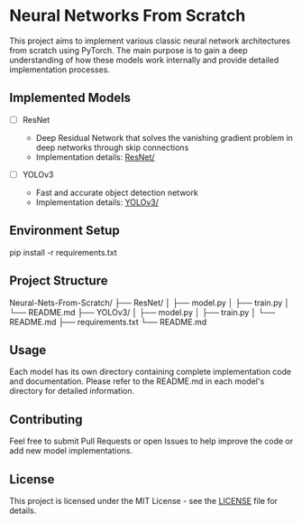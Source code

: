 # Neural Networks From Scratch

This project aims to implement various classic neural network architectures from scratch using PyTorch. The main purpose is to gain a deep understanding of how these models work internally and provide detailed implementation processes.

## Implemented Models

- [ ] ResNet
  - Deep Residual Network that solves the vanishing gradient problem in deep networks through skip connections
  - Implementation details: [ResNet/](./ResNet/)

- [ ] YOLOv3
  - Fast and accurate object detection network
  - Implementation details: [YOLOv3/](./YOLOv3/)

## Environment Setup

pip install -r requirements.txt


## Project Structure

Neural-Nets-From-Scratch/
├── ResNet/
│ ├── model.py
│ ├── train.py
│ └── README.md
├── YOLOv3/
│ ├── model.py
│ ├── train.py
│ └── README.md
├── requirements.txt
└── README.md


## Usage

Each model has its own directory containing complete implementation code and documentation. Please refer to the README.md in each model's directory for detailed information.

## Contributing

Feel free to submit Pull Requests or open Issues to help improve the code or add new model implementations.

## License

This project is licensed under the MIT License - see the [LICENSE](./LICENSE) file for details.